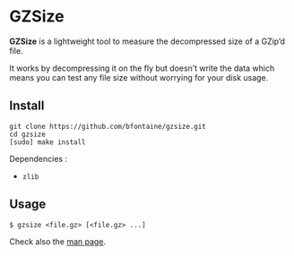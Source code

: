 # GZSize

**GZSize** is a lightweight tool to measure the decompressed size of a GZip’d
file.

It works by decompressing it on the fly but doesn’t write the data which means
you can test any file size without worrying for your disk usage.

## Install

    git clone https://github.com/bfontaine/gzsize.git
    cd gzsize
    [sudo] make install

Dependencies :

* `zlib`

## Usage

    $ gzsize <file.gz> [<file.gz> ...]

Check also the [man page][man].

[man]: https://bfontaine.github.io/gzsize/

